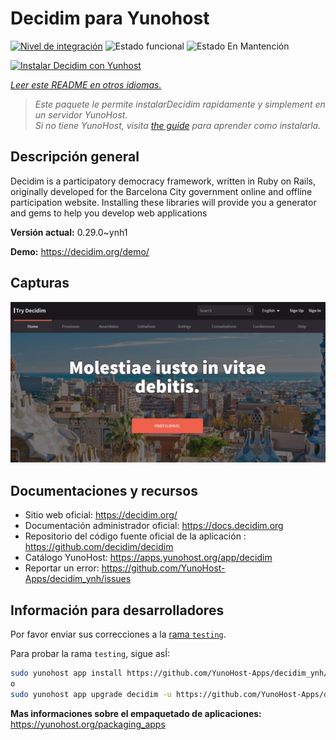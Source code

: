 <!--
Este archivo README esta generado automaticamente<https://github.com/YunoHost/apps/tree/master/tools/readme_generator>
No se debe editar a mano.
-->

# Decidim para Yunohost

[![Nivel de integración](https://dash.yunohost.org/integration/decidim.svg)](https://ci-apps.yunohost.org/ci/apps/decidim/) ![Estado funcional](https://ci-apps.yunohost.org/ci/badges/decidim.status.svg) ![Estado En Mantención](https://ci-apps.yunohost.org/ci/badges/decidim.maintain.svg)

[![Instalar Decidim con Yunhost](https://install-app.yunohost.org/install-with-yunohost.svg)](https://install-app.yunohost.org/?app=decidim)

*[Leer este README en otros idiomas.](./ALL_README.md)*

> *Este paquete le permite instalarDecidim rapidamente y simplement en un servidor YunoHost.*  
> *Si no tiene YunoHost, visita [the guide](https://yunohost.org/install) para aprender como instalarla.*

## Descripción general

Decidim is a participatory democracy framework, written in Ruby on Rails, originally developed for the Barcelona City government online and offline participation website. Installing these libraries will provide you a generator and gems to help you develop web applications


**Versión actual:** 0.29.0~ynh1

**Demo:** <https://decidim.org/demo/>

## Capturas

![Captura de Decidim](./doc/screenshots/screenshot1.PNG)

## Documentaciones y recursos

- Sitio web oficial: <https://decidim.org/>
- Documentación administrador oficial: <https://docs.decidim.org>
- Repositorio del código fuente oficial de la aplicación : <https://github.com/decidim/decidim>
- Catálogo YunoHost: <https://apps.yunohost.org/app/decidim>
- Reportar un error: <https://github.com/YunoHost-Apps/decidim_ynh/issues>

## Información para desarrolladores

Por favor enviar sus correcciones a la [rama `testing`](https://github.com/YunoHost-Apps/decidim_ynh/tree/testing).

Para probar la rama `testing`, sigue asÍ:

```bash
sudo yunohost app install https://github.com/YunoHost-Apps/decidim_ynh/tree/testing --debug
o
sudo yunohost app upgrade decidim -u https://github.com/YunoHost-Apps/decidim_ynh/tree/testing --debug
```

**Mas informaciones sobre el empaquetado de aplicaciones:** <https://yunohost.org/packaging_apps>

